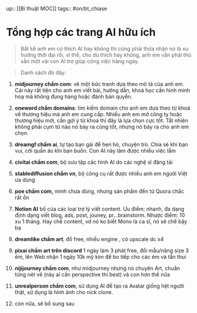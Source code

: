 up:: [[Bí thuật MOC]]
tags:: #on/bt_chiase

# Tổng hợp các trang AI hữu ích

> Bất kể anh em có thích AI hay không thì cũng phải thừa nhận nó là xu hướng thời đại rồi, vì thế, cho dù thích hay không, anh em vẫn phải thủ sẵn một vài con AI trợ giúp công việc hàng ngày.

> Danh sách đó đây:

1. **midjourney chấm com**: vẽ một bức tranh dựa theo mô tả của anh em. Cái này rất tiện cho anh em viết bài, hướng dẫn, khoá học cần hình minh hoạ mà không đụng hàng hoặc đánh bản quyền.
    
2. **oneword chấm domains**: tìm kiếm domain cho anh em dựa theo từ khoá về thương hiệu mà anh em cung cấp. Nhiều anh em mở công ty hoặc thương hiệu mới, cần gợi ý từ khoá thì đây là lựa chọn cực tốt. Tất nhiên không phải cụm từ nào nó bày ra cũng tốt, nhưng nó bày ra cho anh em chọn.
    
3. **dreamgf chấm ai**, tự tạo bạn gái để hẹn hò, chuyện trò. Chia sẻ khi bạn vui, cởi quần áo khi bạn buồn. Con AI này làm được nhiều việc lắm 
    
4. **civitai chấm com**, bộ sưu tập các hình AI do các nghệ sĩ đăng tải
    
5. **stablediffusion chấm vn**, bộ công cụ rất được nhiều anh em người Việt ưa dùng
    
6. **poe chấm com,** mình chưa dùng, nhưng sản phẩm đến từ Quora chắc rất ổn
    
7. **Notion AI** bố của các loại trợ lý viết content. Ưu điểm: nhanh, đa dạng định dạng viết blog, ads, post, jouney, pr...brainstorm. Nhược điểm: 10 xu 1 tháng. Hay chế content, vd nó ko biết Mono là ca sĩ, nó sẽ chế bậy bạ
    
8. **dreamlike chấm art**, đồ free, nhiều engine , có upscale dc x4
    
9. **pixai chấm art trên discord** 1 ngày làm 3 phát free, đổi mẫu/nâng size 3 ẻm, lên Web nhận 1 ngày 10k mỹ kim để bo tiếp cho các ẻm và tẩn thui 
    
10. **nijijourney chấm com**, như midjourney nhưng nó chuyên Art, chuẩn từng nét vẽ (này ai cần perspective thì best) và con hơn thế nữa
    
11. **unrealperson chấm com**, sử dụng AI để tạo ra Avatar giống hệt người thật, sử dụng là hình ảnh cho nick clone.
	
12. còn nữa, sẽ bổ sung sau 